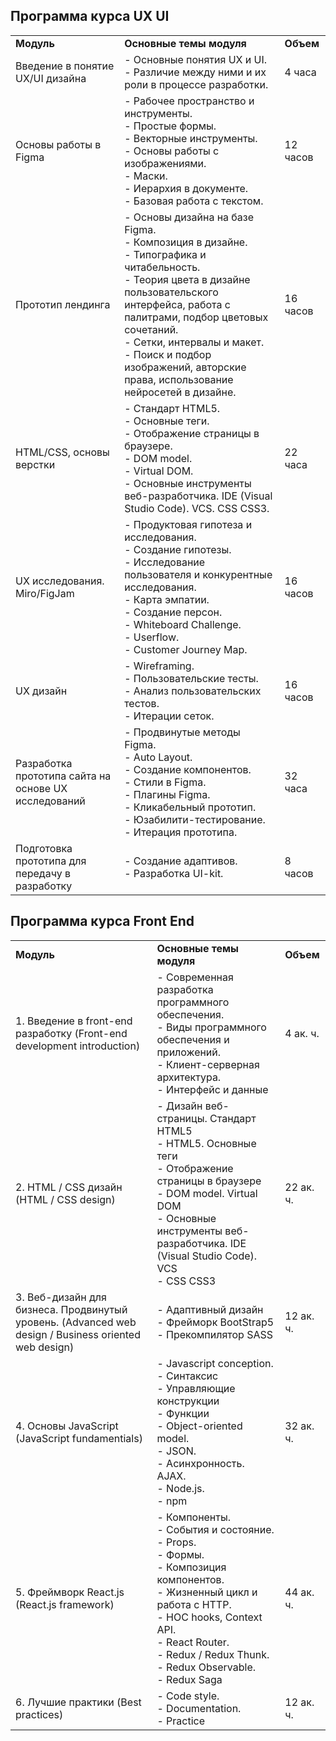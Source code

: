 ## **Программа курса UX UI**

|   |   |   |
|---|---|---|
|**Модуль**|**Основные темы модуля**|**Объем**|
|Введение в понятие UX/UI дизайна|- Основные понятия UX и UI.<br>- Различие между ними и их роли в процессе разработки.|4 часа|
|Основы работы в Figma|- Рабочее пространство и инструменты.<br>- Простые формы.<br>- Векторные инструменты.<br>- Основы работы с изображениями.<br>- Маски.<br>- Иерархия в документе.<br>- Базовая работа с текстом.|12 часов|
|Прототип лендинга|- Основы дизайна на базе Figma.<br>- Композиция в дизайне.<br>- Типографика и читабельность.<br>- Теория цвета в дизайне пользовательского интерфейса, работа с палитрами, подбор цветовых сочетаний.<br>- Сетки, интервалы и макет.<br>- Поиск и подбор изображений, авторские права, использование нейросетей в дизайне.|16 часов|
|HTML/CSS, основы верстки|- Стандарт HTML5.<br>- Основные теги.<br>- Отображение страницы в браузере.<br>- DOM model.<br>- Virtual DOM.<br>- Основные инструменты веб-разработчика. IDE (Visual Studio Code). VCS. CSS CSS3.|22 часа|
|UX исследования. Miro/FigJam|- Продуктовая гипотеза и исследования.<br>- Создание гипотезы.<br>- Исследование пользователя и конкурентные исследования.<br>- Карта эмпатии.<br>- Создание персон.<br>- Whiteboard Challenge.<br>- Userflow.<br>- Customer Journey Map.|16 часов|
|UX дизайн|- Wireframing.<br>- Пользовательские тесты.<br>- Анализ пользовательских тестов.<br>- Итерации сеток.|16 часов|
|Разработка прототипа сайта на основе UX исследований|- Продвинутые методы Figma.<br>- Auto Layout.<br>- Создание компонентов.<br>- Cтили в Figma.<br>- Плагины Figma.<br>- Кликабельный прототип.<br>- Юзабилити-тестирование.<br>- Итерация прототипа.|32 часа|
|Подготовка прототипа для передачу в разработку|- Создание адаптивов.<br>- Разработка UI-kit.|8 часов|


## **Программа курса Front End**

|   |   |   |
|---|---|---|
|**Модуль**|**Основные темы модуля**|**Объем**|
|1. Введение в front-end разработку (Front-end development introduction)|- Современная разработка программного обеспечения.<br>- Виды программного обеспечения и приложений.<br>- Клиент-серверная архитектура.<br>- Интерфейс и данные|4 ак. ч.|
|2. HTML / CSS дизайн (HTML / CSS design)|- Дизайн веб-страницы. Стандарт HTML5<br>- HTML5. Основные теги<br>- Отображение страницы в браузере<br>- DOM model. Virtual DOM<br>- Основные инструменты веб-разработчика. IDE (Visual Studio Code). VCS<br>- CSS CSS3|22 ак. ч.|
|3. Bеб-дизайн для бизнеса. Продвинутый уровень. (Advanced web design / Business oriented web design)|- Адаптивный дизайн<br>- Фрейморк BootStrap5<br>- Прекомпилятор SASS|12 ак. ч.|
|4. Основы JavaScript (JavaScript fundamentials)|- Javascript conception.<br>- Cинтаксис<br>- Управляющие конструкции<br>- Функции<br>- Object-oriented model.<br>- JSON.<br>- Acинхронность. AJAX.<br>- Node.js.<br>- npm|32 ак. ч.|
|5. Фреймворк React.js (React.js framework)|- Компоненты.<br>- События и состояние.<br>- Props.<br>- Формы.<br>- Композиция компонентов.<br>- Жизненный цикл и работа с HTTP.<br>- HOC hooks, Context API.<br>- React Router.<br>- Redux / Redux Thunk.<br>- Redux Observable.<br>- Redux Saga|44 ак. ч.|
|6. Лучшие практики (Best practices)|- Code style.<br>- Documentation.<br>- Practice|12 ак. ч.|
